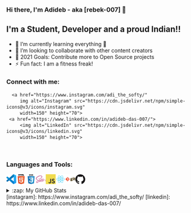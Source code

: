 ### Hi there, I'm Adideb - aka [rebek-007] 👋


## I'm a Student, Developer and a proud Indian!!

- 🌱 I’m currently learning everything 🤣
- 👯 I’m looking to collaborate with other content creators
- 🥅 2021 Goals: Contribute more to Open Source projects
- ⚡ Fun fact: I am a fitness freak!

### Connect with me:



      <a href="https://www.instagram.com/adi_the_softy/"
         img alt="Instagram" src="https://cdn.jsdelivr.net/npm/simple-icons@v3/icons/instagram.svg"
         width=150" height="70">
     <a href="https://www.linkedin.com/in/adideb-das-007/">
         <img alt="LinkedIn" src="https://cdn.jsdelivr.net/npm/simple-icons@v3/icons/linkedin.svg"
         width=150" height="70">

<br />

### Languages and Tools:

<img align="left" alt="Visual Studio Code" width="26px" src="https://raw.githubusercontent.com/github/explore/80688e429a7d4ef2fca1e82350fe8e3517d3494d/topics/visual-studio-code/visual-studio-code.png" />
<img align="left" alt="HTML5" width="26px" src="https://raw.githubusercontent.com/github/explore/80688e429a7d4ef2fca1e82350fe8e3517d3494d/topics/html/html.png" />
<img align="left" alt="CSS3" width="26px" src="https://raw.githubusercontent.com/github/explore/80688e429a7d4ef2fca1e82350fe8e3517d3494d/topics/css/css.png" />
<img align="left" alt="Sass" width="26px" src="https://raw.githubusercontent.com/github/explore/80688e429a7d4ef2fca1e82350fe8e3517d3494d/topics/sass/sass.png" />
<img align="left" alt="JavaScript" width="26px" src="https://raw.githubusercontent.com/github/explore/80688e429a7d4ef2fca1e82350fe8e3517d3494d/topics/javascript/javascript.png" />
<img align="left" alt="React" width="26px" src="https://raw.githubusercontent.com/github/explore/80688e429a7d4ef2fca1e82350fe8e3517d3494d/topics/react/react.png" />
<img align="left" alt="Git" width="26px" src="https://raw.githubusercontent.com/github/explore/80688e429a7d4ef2fca1e82350fe8e3517d3494d/topics/git/git.png" />
<img align="left" alt="GitHub" width="26px" src="https://raw.githubusercontent.com/github/explore/78df643247d429f6cc873026c0622819ad797942/topics/github/github.png" />
<br />                       
<br />
<details>
  <summary>:zap: My GitHub Stats</summary>
  <img align="left" alt="rebek-007's GitHub Stats" src="https://github-readme-stats.codestackr.vercel.app/api?username=rebek-007&show_icons=true&hide_border=true" />
</details>
[instagram]: https://www.instagram.com/adi_the_softy/
[linkedin]: https://www.linkedin.com/in/adideb-das-007/
